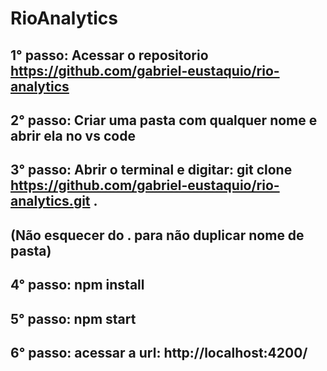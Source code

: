 # RioAnalytics

## 1° passo: Acessar o repositorio https://github.com/gabriel-eustaquio/rio-analytics

## 2° passo: Criar uma pasta com qualquer nome e abrir ela no vs code

## 3° passo: Abrir o terminal e digitar: git clone https://github.com/gabriel-eustaquio/rio-analytics.git .

## (Não esquecer do . para não duplicar nome de pasta)

## 4° passo: npm install

## 5° passo: npm start

## 6° passo: acessar a url: http://localhost:4200/
